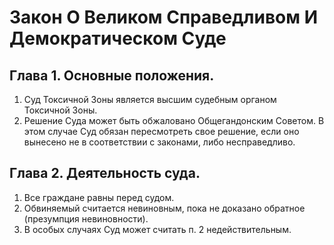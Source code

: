 # Закон О Великом Справедливом И Демократическом Суде

## Глава 1. Основные положения.

1. Суд Токсичной Зоны является высшим судебным органом Токсичной Зоны.
2. Решение Суда может быть обжаловано Общегандонским Советом. В этом случае Суд обязан пересмотреть свое решение, если оно вынесено не в соответствии с законами, либо несправедливо.

## Глава 2. Деятельность суда.

1. Все граждане равны перед судом.
2. Обвиняемый считается невиновным, пока не доказано обратное (презумпция невиновности).
3. В особых случаях Суд может считать п. 2 недействительным.
